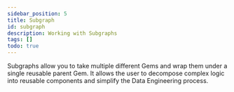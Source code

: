 ```yaml
---
sidebar_position: 5
title: Subgraph
id: subgraph
description: Working with Subgraphs
tags: []
todo: true
---
```


Subgraphs allow you to take multiple different Gems and wrap them under a single reusable parent Gem. It allows the user to decompose complex logic into reusable components and simplify the Data Engineering process.

